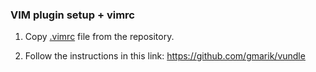 ### VIM plugin setup + vimrc

1. Copy [.vimrc](https://github.com/jiwoongim/Setups/blob/master/vim/.vimrc) file from the repository. 

2. Follow the instructions in this link: https://github.com/gmarik/vundle 
 
